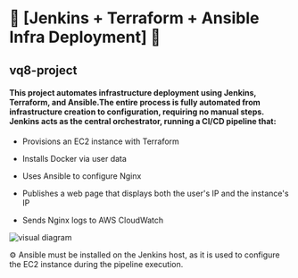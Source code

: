 # 🚀 [Jenkins + Terraform + Ansible Infra Deployment] 🚀
## vq8-project 

#### This project automates infrastructure deployment using Jenkins, Terraform, and Ansible.The entire process is fully automated from infrastructure creation to configuration, requiring no manual steps.  Jenkins acts as the central orchestrator, running a CI/CD pipeline that:

- Provisions an EC2 instance with Terraform

- Installs Docker via user data

- Uses Ansible to configure Nginx

- Publishes a web page that displays both the user's IP and the instance's IP

- Sends Nginx logs to AWS CloudWatch

![visual diagram](https://github.com/user-attachments/assets/3e55f321-442c-433f-8892-15a977b11553)

⚙️ Ansible must be installed on the Jenkins host, as it is used to configure the EC2 instance during the pipeline execution.

